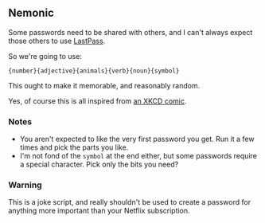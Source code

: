 ## Nemonic

Some passwords need to be shared with others, and I can't always expect those others to use [LastPass](https://www.lastpass.com/).

So we're going to use:

`{number}{adjective}{animals}{verb}{noun}{symbol}`

This ought to make it memorable, and reasonably random.

Yes, of course this is all inspired from [an XKCD comic](https://xkcd.com/936/).

### Notes
* You aren't expected to like the very first password you get. Run it a few times and pick the parts you like.
* I'm not fond of the `symbol` at the end either, but some passwords require a special character. Pick only the bits you need?

### Warning
This is a joke script, and really shouldn't be used to create a password for anything more important than your Netflix subscription.
